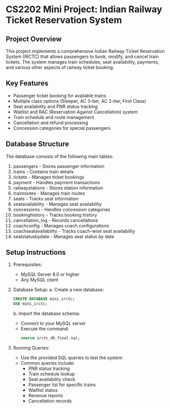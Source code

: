 CS2202 Mini Project: Indian Railway Ticket Reservation System
===========================================================

Project Overview
---------------
This project implements a comprehensive Indian Railway Ticket Reservation System (IRCTC) that allows passengers to book, modify, and cancel train tickets. The system manages train schedules, seat availability, payments, and various other aspects of railway ticket booking.

Key Features
-----------
- Passenger ticket booking for available trains
- Multiple class options (Sleeper, AC 3-tier, AC 2-tier, First Class)
- Seat availability and PNR status tracking
- Waitlist and RAC (Reservation Against Cancellation) system
- Train schedule and route management
- Cancellation and refund processing
- Concession categories for special passengers

Database Structure
----------------
The database consists of the following main tables:
1. passengers - Stores passenger information
2. trains - Contains train details
3. tickets - Manages ticket bookings
4. payment - Handles payment transactions
5. railwaystations - Stores station information
6. trainroutes - Manages train routes
7. seats - Tracks seat information
8. seatavailability - Manages seat availability
9. concessions - Handles concession categories
10. bookinghistory - Tracks booking history
11. cancellation_log - Records cancellations
12. coachconfig - Manages coach configurations
13. coachseatavailability - Tracks coach-wise seat availability
14. seatstatusbydate - Manages seat status by date

Setup Instructions
----------------
1. Prerequisites:
   - MySQL Server 8.0 or higher
   - Any MySQL client

2. Database Setup:
   a. Create a new database:
      ```sql
      CREATE DATABASE mini_irctc;
      USE mini_irctc;
      ```
   
   b. Import the database schema:
      - Connect to your MySQL server
      - Execute the command:
        ```sql
        source irctc_db_final.sql;
        ```
        

4. Running Queries:
   - Use the provided SQL queries to test the system
   - Common queries include:
     - PNR status tracking
     - Train schedule lookup
     - Seat availability check
     - Passenger list for specific trains
     - Waitlist status
     - Revenue reports
     - Cancellation records
